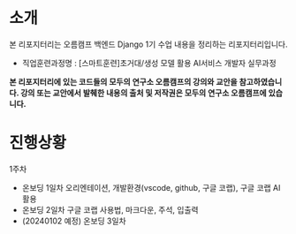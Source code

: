 # 소개

본 리포지터리는 오름캠프 백엔드 Django 1기 수업 내용을 정리하는 리포지터리입니다.
- 직업훈련과정명 : [스마트훈련]초거대/생성 모델 활용 AI서비스 개발자 실무과정

**본 리포지터리에 있는 코드들의 모두의 연구소 오름캠프의 강의와 교안을 참고하였습니다. 강의 또는 교안에서 발췌한 내용의 출처 및 저작권은 모두의 연구소 오름캠프에 있습니다.**


# 진행상황

1주차
- 온보딩 1일차 오리엔테이션, 개발환경(vscode, github, 구글 코랩), 구글 코랩 AI 활용
- 온보딩 2일차 구글 코랩 사용법, 마크다운, 주석, 입출력
- (20240102 예정) 온보딩 3일차
